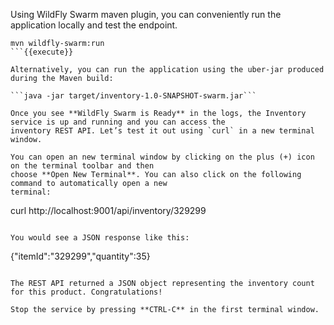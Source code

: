 Using WildFly Swarm maven plugin, you can conveniently run the application locally and test the endpoint.

```
mvn wildfly-swarm:run
```{{execute}}

Alternatively, you can run the application using the uber-jar produced 
during the Maven build: 

```java -jar target/inventory-1.0-SNAPSHOT-swarm.jar```

Once you see **WildFly Swarm is Ready** in the logs, the Inventory service is up and running and you can access the 
inventory REST API. Let’s test it out using `curl` in a new terminal window. 

You can open an new terminal window by clicking on the plus (+) icon on the terminal toolbar and then 
choose **Open New Terminal**. You can also click on the following command to automatically open a new 
terminal:

```
curl http://localhost:9001/api/inventory/329299
```{{execute T2}}

You would see a JSON response like this:
```
{"itemId":"329299","quantity":35}
```

The REST API returned a JSON object representing the inventory count for this product. Congratulations!

Stop the service by pressing **CTRL-C** in the first terminal window.